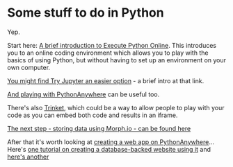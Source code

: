 # Some stuff to do in Python

Yep.

Start here: [A brief introduction to Execute Python Online](https://github.com/paulbradshaw/python_demo/blob/master/executepythononline.md). This introduces you to an online coding environment which allows you to play with the basics of using Python, but without having to set up an environment on your own computer.

[You might find Try Jupyter an easier option](https://github.com/paulbradshaw/python_demo/blob/master/tryjupyter.md) - a brief intro at that link.

[And playing with PythonAnywhere](https://github.com/paulbradshaw/python_demo/blob/master/pythonanywhere.md) can be useful too.

There's also [Trinket](https://trinket.io/), which could be a way to allow people to play with your code as you can embed both code and results in an iframe.

[The next step - storing data using Morph.io - can be found here](https://github.com/paulbradshaw/python_demo/blob/master/morphio.md)

After that it's worth looking at [creating a web app on PythonAnywhere](https://help.pythonanywhere.com/pages/WebAppBasics/)... Here's [one tutorial on creating a database-backed website using it](https://blog.pythonanywhere.com/121/) and [here's another](https://www.pythonanywhere.com/forums/topic/567/)
